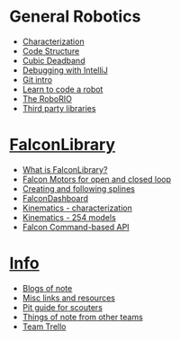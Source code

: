 # General Robotics

 - [Characterization](docs/guides/generalRobot/characterization)
 - [Code Structure](docs/guides/generalRobot/codeStructure)
 - [Cubic Deadband](docs/guides/generalRobot/cubicDeadband)
 - [Debugging with IntelliJ](docs/guides/generalRobot/debug)
 - [Git intro](docs/guides/generalRobot/git)
 - [Learn to code a robot](docs/guides/generalRobot/learnToRobot)
 - [The RoboRIO](docs/guides/generalRobot/roborio)
 - [Third party libraries](docs/guides/generalRobot/thirdParty)

# [FalconLibrary](docs/learn/falconlib)

- [What is FalconLibrary?](docs/guides/falconlib/intro)
- [Falcon Motors for open and closed loop](docs/guides/falconlib/falconmotor)
- [Creating and following splines](docs/guides/falconlib/pathing)
- [FalconDashboard](docs/guides/falconlib/falcondash)
- [Kinematics - characterization](docs/learn/characterization)
- [Kinematics - 254 models](docs/guides/falconlib/kinematics)
- [Falcon Command-based API](docs/guides/falconlib/commands)


# [Info](docs/info)

- [Blogs of note](docs/info/blogs)
- [Misc links and resources](docs/info/miscResources)
- [Pit guide for scouters](docs/info/pitguide)
- [Things of note from other teams](docs/info/teamnotes)
- [Team Trello](docs/info/trello)




<!-- 
 - Quick Links
   - [How to program a robot](docs/guides/readme)
   - [FalconLibrary Links](docs/guides/falconlib/index)
   - [Characterization](docs/learn/characterization)
   - [Gitting Gud](docs/git)
   - [Team Trello](docs/trello)
 
 - FalconLibrary
   - [What is FalconLibrary?](docs/guides/falconlib/intro)
   - [Falcon Motors for open and closed loop](docs/guides/falconlib/falconmotor)
   - [Creating and following splines](docs/guides/falconlib/pathing)
   - [FalconDashboard](docs/guides/falconlib/falcondash)
   - [Kinematics - characterization](docs/learn/characterization)
   - [Kinematics - 254 models](docs/guides/falconlib/kinematics)

 - 3rd party references
   - [3rd Party Documentation](docs/thirdParty)

 - Learn to Program and Blog Posts
   - [Using a cubic deadband](docs/learn/cubicdeadband)
   - [Debugging robot code](docs/guides/debug)

 - Notes
   - [FMS Behind The Scenes](docs/fms)
   - [RoboRIO](docs/roborio)
   - [Depencancy URLs](docs/deps)
   - [DriverStation](docs/ds)
  
 - External Links
   - [Misc useful links](docs/miscResources) -->